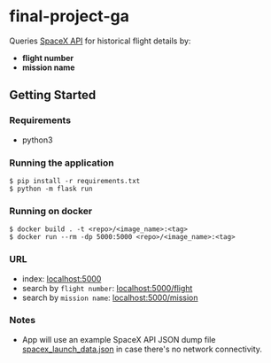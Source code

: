# final-project-ga

Queries [SpaceX API](https://api.spacexdata.com/v3/launches) for historical flight details by:
* __flight number__
* __mission name__

## Getting Started
### Requirements
* python3

### Running the application
```
$ pip install -r requirements.txt
$ python -m flask run
```

### Running on docker
```
$ docker build . -t <repo>/<image_name>:<tag>
$ docker run --rm -dp 5000:5000 <repo>/<image_name>:<tag>
```

### URL
* index: [localhost:5000](http://localhost:5000)
* search by `flight number`: [localhost:5000/flight](http://localhost:5000/flight)
* search by `mission name`: [localhost:5000/mission](http://localhost:5000/mission)

### Notes
* App will use an example SpaceX API JSON dump file [spacex_launch_data.json](spacex_launch_data.json) in case there's no network connectivity.

